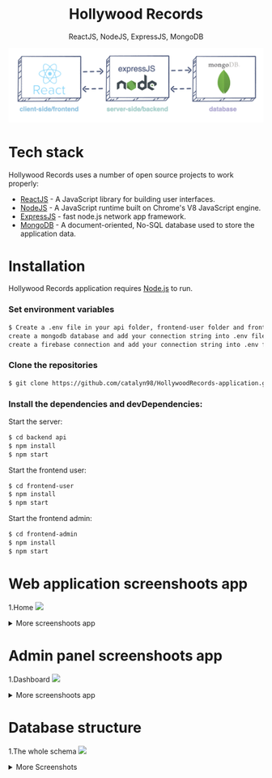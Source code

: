 <h1 align="center">
Hollywood Records
</h1>
<p align="center">
ReactJS, NodeJS, ExpressJS, MongoDB 
</p>

<img src="https://github.com/georgesimos/readme-assets/blob/master/cinema-plus/mern.png" />

# Tech stack
Hollywood Records uses a number of open source projects to work properly:
* [ReactJS](https://reactjs.org/) - A JavaScript library for building user interfaces.
* [NodeJS](https://nodejs.org/) - A JavaScript runtime built on Chrome's V8 JavaScript engine.
* [ExpressJS](https://expressjs.com/) - fast node.js network app framework.
* [MongoDB](https://www.mongodb.com/) - A document-oriented, No-SQL database used to store the application data.

# Installation
Hollywood Records application requires [Node.js](https://nodejs.org/)  to run.

### Set environment variables 
```sh
$ Create a .env file in your api folder, frontend-user folder and frontend-admin folder
create a mongodb database and add your connection string into .env file
create a firebase connection and add your connection string into .env file
```

### Clone the repositories
```sh
$ git clone https://github.com/catalyn98/HollywoodRecords-application.git
```

### Install the dependencies and devDependencies:
Start the server:
```sh
$ cd backend api
$ npm install 
$ npm start 
```
Start the frontend user:
```sh
$ cd frontend-user
$ npm install 
$ npm start 
```
Start the frontend admin:
```sh
$ cd frontend-admin
$ npm install 
$ npm start 
```

# Web application screenshoots app 

1.Home
<img src="https://github.com/catalyn98/hollywood-records/blob/main/screenshoots%20app/User/1.Home.png" />

<details>
  <summary>More screenshoots app</summary>
  2.All products by category
  <img src="https://github.com/catalyn98/hollywood-records/blob/main/screenshoots%20app/User/2.All%20products%20by%20category.png" />

  3.All products
  <img src="https://github.com/catalyn98/hollywood-records/blob/main/screenshoots%20app/User/3.All%20products.png" />

  4.Product details
  <img src="https://github.com/catalyn98/hollywood-records/blob/main/screenshoots%20app/User/4.Product%20details.png" />

  5.Cart
  <img src="https://github.com/catalyn98/hollywood-records/blob/main/screenshoots%20app/User/5.Cart.png" />

  6.My orders
  <img src="https://github.com/catalyn98/hollywood-records/blob/main/screenshoots%20app/User/6.My%20orders.png" />

  7.Login
  <img src="https://github.com/catalyn98/hollywood-records/blob/main/screenshoots%20app/User/7.Login.png" />

  8.Register
  <img src="https://github.com/catalyn98/hollywood-records/blob/main/screenshoots%20app/User/8.Register.png" />

  9.Reset password
  <img src="https://github.com/catalyn98/hollywood-records/blob/main/screenshoots%20app/User/9.Reset%20password.png" />

  10.Email reset password
  <img src="https://github.com/catalyn98/hollywood-records/blob/main/screenshoots%20app/User/10.Email%20reset%20password.png" />
</details>

# Admin panel screenshoots app

1.Dashboard
<img src="https://github.com/catalyn98/hollywood-records/blob/main/screenshoots%20app/Admin/1.Dashboard.png" />

<details>
  <summary>More screenshoots app</summary>
  2.Users list
  <img src="https://github.com/catalyn98/hollywood-records/blob/main/screenshoots%20app/Admin/2.Users%20list.png" />

  3.Orders list
  <img src="https://github.com/catalyn98/hollywood-records/blob/main/screenshoots%20app/Admin/3.Orders%20list.png" />

  4.Categories movies
  <img src="https://github.com/catalyn98/hollywood-records/blob/main/screenshoots%20app/Admin/4.Products%20list.png" />

  5.Add product
  <img src="https://github.com/catalyn98/hollywood-records/blob/main/screenshoots%20app/Admin/5.Add%20product.png" />

  6.Update product
  <img src="https://github.com/catalyn98/hollywood-records/blob/main/screenshoots%20app/Admin/6.Update%20product.png" />

  7.Categories products list 
  <img src="https://github.com/catalyn98/hollywood-records/blob/main/screenshoots%20app/Admin/7.Categories%20products list.png" />

  8.Add category product
  <img src="https://github.com/catalyn98/hollywood-records/blob/main/screenshoots%20app/Admin/8.Add%20category%20product.png" />
  
  9.Update category product
  <img src="https://github.com/catalyn98/hollywood-records/blob/main/screenshoots%20app/Admin/9.Update%20category%20product.png" />

  10.Login
  <img src="https://github.com/catalyn98/hollywood-records/blob/main/screenshoots%20app/Admin/10.Login.png" />
</details>

# Database structure

1.The whole schema
<img src="https://github.com/catalyn98/hollywood-records/blob/main/screenshoots%20app/Database/1.Structure%20of%20database.png" />

<details>
  <summary>More Screenshots</summary>
  | Nr. | Schema |
| --- | ------ |
|  2  | ![User schema] (<img src="https://github.com/catalyn98/hollywood-records/blob/main/screenshoots%20app/Database/2.User%20collection.png" />) |
|  3  | ![Product schema] (<img src="https://github.com/catalyn98/hollywood-records/blob/main/screenshoots%20app/Database/3.Product%20collection.png" />) |
|  4  | ![Product schema] (<img src="https://github.com/catalyn98/hollywood-records/blob/main/screenshoots%20app/Database/4.Category%20product%20collection.png" />) |
|  5  | ![Category product schema] (<img src="https://github.com/catalyn98/hollywood-records/blob/main/screenshoots%20app/Database/5.Cart%20collection.png" />) |
|  6  | ![Cart schema] (<img src="https://github.com/catalyn98/hollywood-records/blob/main/screenshoots%20app/Database/6.Order%20collection.png" />) |
</details>

